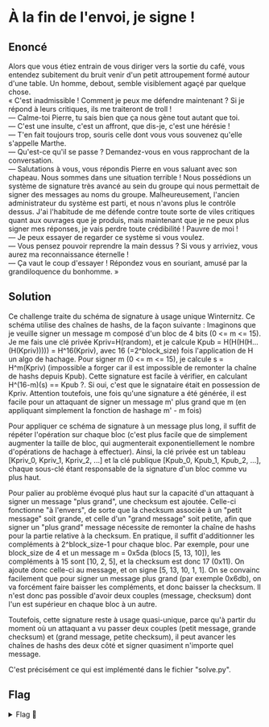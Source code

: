 # À la fin de l'envoi, je signe !

## Enoncé
Alors que vous étiez entrain de vous diriger vers la sortie du café, vous entendez subitement du bruit venir d'un petit attroupement formé autour d'une table. Un homme, debout, semble visiblement agaçé par quelque chose.   
« C'est inadmissible ! Comment je peux me défendre maintenant ? Si je répond à leurs critiques, ils me traiteront de troll !   
— Calme-toi Pierre, tu sais bien que ça nous gène tout autant que toi.   
— C'est une insulte, c'est un affront, que dis-je, c'est une hérésie !   
— T'en fait toujours trop, souris celle dont vous vous souvenez qu'elle s'appelle Marthe.   
— Qu'est-ce qu'il se passe ? Demandez-vous en vous rapprochant de la conversation.   
— Salutations à vous, vous répondis Pierre en vous saluant avec son chapeau. Nous sommes dans une situation terrible ! Nous possédions un système de signature très avancé au sein du groupe qui nous permettait de signer des messages au noms du groupe. Malheureusement, l'ancien administrateur du système est parti, et nous n'avons plus le contrôle dessus. J'ai l'habitude de me défende contre toute sorte de viles critiques quant aux ouvrages que je produis, mais maintenant que je ne peux plus signer mes réponses, je vais perdre toute crédibilité ! Pauvre de moi !   
— Je peux essayer de regarder ce système si vous voulez.   
— Vous pensez pouvoir reprendre la main dessus ? Si vous y arriviez, vous aurez ma reconnaissance éternelle !   
— Ça vaut le coup d'essayer ! Répondez vous en souriant, amusé par la grandiloquence du bonhomme. »   


## Solution

Ce challenge traite du schéma de signature à usage unique Winternitz. Ce schéma utilise des chaînes de hashs, de la façon suivante :
Imaginons que je veuille signer un message m composé d'un bloc de 4 bits (0 <= m <= 15). Je me fais une clé privée Kpriv=H(random), et je calcule Kpub = H(H(H(H...(H(Kpriv))))) = H^16(Kpriv), avec 16 (=2^block_size) fois l'application de H un algo de hachage. Pour signer m (0 <= m <= 15), je calcule s = H^m(Kpriv) (impossible a forger car il est impossible de remonter la chaîne de hashs depuis Kpub). Cette signature est facile à vérifier, en calculant H^(16-m)(s) == Kpub ?. Si oui, c'est que le signataire était en possession de Kpriv.
Attention toutefois, une fois qu'une signature a été générée, il est facile pour un attaquant de signer un message m' plus grand que m (en appliquant simplement la fonction de hashage m' - m fois)

Pour appliquer ce schéma de signature à un message plus long, il suffit de répéter l'opération sur chaque bloc (c'est plus facile que de simplement augmenter la taille de bloc, qui augmenterait exponentiellement le nombre d'opérations de hachage à effectuer). Ainsi, la clé privée est un tableau [Kpriv_0, Kpriv_1, Kpriv_2, ...] et la clé publique [Kpub_0, Kpub_1, Kpub_2, ...], chaque sous-clé étant responsable de la signature d'un bloc comme vu plus haut.

Pour palier au problème évoqué plus haut sur la capacité d'un attaquant à signer un message "plus grand", une checksum est ajoutée. Celle-ci fonctionne "à l'envers", de sorte que la checksum associée à un "petit message" soit grande, et celle d'un "grand message" soit petite, afin que signer un "plus grand" message nécessite de remonter la chaîne de hashs pour la partie relative à la checksum. En pratique, il suffit d'additionner les compléments à 2^block_size-1 pour chaque bloc.
Par exemple, pour une block_size de 4 et un message m = 0x5da (blocs [5, 13, 10]), les compléments à 15 sont [10, 2, 5], et la checksum est donc 17 (0x11). On ajoute donc celle-ci au message, et on signe [5, 13, 10, 1, 1]. On se convainc facilement que pour signer un message plus grand (par exemple 0x6db), on va forcément faire baisser les compléments, et donc baisser la checksum. Il n'est donc pas possible d'avoir deux couples (message, checksum) dont l'un est supérieur en chaque bloc à un autre.

Toutefois, cette signature reste à usage quasi-unique, parce qu'à partir du moment où un attaquant a vu passer deux couples (petit message, grande checksum) et (grand message, petite checksum), il peut avancer les chaînes de hashs des deux côté et signer quasiment n'importe quel message.

C'est précisément ce qui est implémenté dans le fichier "solve.py".


## Flag

<details>
<summary> Flag 🚩</summary>

```
404CTF{Wint3r_i5_c0m1ng}
```